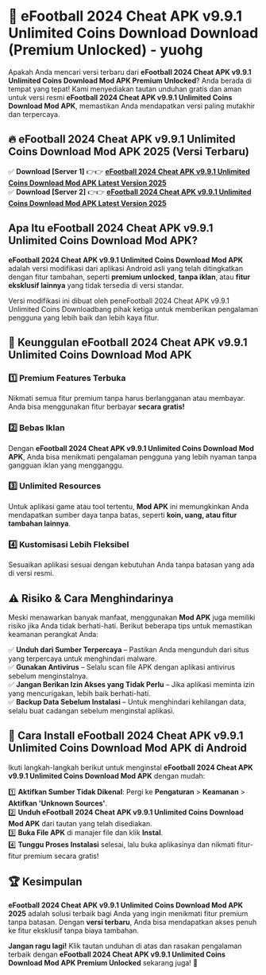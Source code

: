 # 🎯 eFootball 2024 Cheat APK v9.9.1 Unlimited Coins Download  Download (Premium Unlocked) -  yuohg

Apakah Anda mencari versi terbaru dari **eFootball 2024 Cheat APK v9.9.1 Unlimited Coins Download Mod APK Premium Unlocked**? Anda berada di tempat yang tepat! Kami menyediakan tautan unduhan gratis dan aman untuk versi resmi **eFootball 2024 Cheat APK v9.9.1 Unlimited Coins Download Mod APK**, memastikan Anda mendapatkan versi paling mutakhir dan terpercaya.

## 🔥 eFootball 2024 Cheat APK v9.9.1 Unlimited Coins Download Mod APK 2025 (Versi Terbaru)

✅ **Download [Server 1]** 👉👉 [**eFootball 2024 Cheat APK v9.9.1 Unlimited Coins Download Mod APK Latest Version 2025**](https://momento.my/?title=eFootball_2024_Cheat_APK_v9.9.1_Unlimited_Coins_Download)  
✅ **Download [Server 2]** 👉👉 [**eFootball 2024 Cheat APK v9.9.1 Unlimited Coins Download Mod APK Latest Version 2025**](https://momento.my/?title=eFootball_2024_Cheat_APK_v9.9.1_Unlimited_Coins_Download)  

## Apa Itu eFootball 2024 Cheat APK v9.9.1 Unlimited Coins Download Mod APK?

**eFootball 2024 Cheat APK v9.9.1 Unlimited Coins Download Mod APK** adalah versi modifikasi dari aplikasi Android asli yang telah ditingkatkan dengan fitur tambahan, seperti **premium unlocked**, **tanpa iklan**, atau **fitur eksklusif lainnya** yang tidak tersedia di versi standar.

Versi modifikasi ini dibuat oleh peneFootball 2024 Cheat APK v9.9.1 Unlimited Coins Downloadbang pihak ketiga untuk memberikan pengalaman pengguna yang lebih baik dan lebih kaya fitur.

## 🎯 Keunggulan eFootball 2024 Cheat APK v9.9.1 Unlimited Coins Download Mod APK

### 1️⃣ Premium Features Terbuka
Nikmati semua fitur premium tanpa harus berlangganan atau membayar. Anda bisa menggunakan fitur berbayar **secara gratis!**

### 2️⃣ Bebas Iklan
Dengan **eFootball 2024 Cheat APK v9.9.1 Unlimited Coins Download Mod APK**, Anda bisa menikmati pengalaman pengguna yang lebih nyaman tanpa gangguan iklan yang mengganggu.

### 3️⃣ Unlimited Resources
Untuk aplikasi game atau tool tertentu, **Mod APK** ini memungkinkan Anda mendapatkan sumber daya tanpa batas, seperti **koin, uang, atau fitur tambahan lainnya**.

### 4️⃣ Kustomisasi Lebih Fleksibel
Sesuaikan aplikasi sesuai dengan kebutuhan Anda tanpa batasan yang ada di versi resmi.

## ⚠️ Risiko & Cara Menghindarinya

Meski menawarkan banyak manfaat, menggunakan **Mod APK** juga memiliki risiko jika Anda tidak berhati-hati. Berikut beberapa tips untuk memastikan keamanan perangkat Anda:

✅ **Unduh dari Sumber Terpercaya** – Pastikan Anda mengunduh dari situs yang terpercaya untuk menghindari malware.  
✅ **Gunakan Antivirus** – Selalu scan file APK dengan aplikasi antivirus sebelum menginstalnya.  
✅ **Jangan Berikan Izin Akses yang Tidak Perlu** – Jika aplikasi meminta izin yang mencurigakan, lebih baik berhati-hati.  
✅ **Backup Data Sebelum Instalasi** – Untuk menghindari kehilangan data, selalu buat cadangan sebelum menginstal aplikasi.

## 📌 Cara Install eFootball 2024 Cheat APK v9.9.1 Unlimited Coins Download Mod APK di Android

Ikuti langkah-langkah berikut untuk menginstal **eFootball 2024 Cheat APK v9.9.1 Unlimited Coins Download Mod APK** dengan mudah:

1️⃣ **Aktifkan Sumber Tidak Dikenal**: Pergi ke **Pengaturan** > **Keamanan** > **Aktifkan 'Unknown Sources'**.  
2️⃣ **Unduh eFootball 2024 Cheat APK v9.9.1 Unlimited Coins Download Mod APK** dari tautan yang telah disediakan.  
3️⃣ **Buka File APK** di manajer file dan klik **Instal**.  
4️⃣ **Tunggu Proses Instalasi** selesai, lalu buka aplikasinya dan nikmati fitur-fitur premium secara gratis!

## 🏆 Kesimpulan

**eFootball 2024 Cheat APK v9.9.1 Unlimited Coins Download Mod APK 2025** adalah solusi terbaik bagi Anda yang ingin menikmati fitur premium tanpa batasan. Dengan **versi terbaru**, Anda bisa mendapatkan akses penuh ke fitur eksklusif tanpa biaya tambahan.

**Jangan ragu lagi!** Klik tautan unduhan di atas dan rasakan pengalaman terbaik dengan **eFootball 2024 Cheat APK v9.9.1 Unlimited Coins Download Mod APK Premium Unlocked** sekarang juga! 🚀
